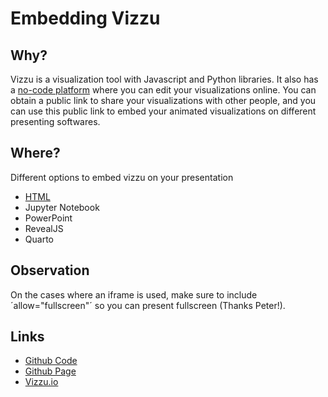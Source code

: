 # Embedding Vizzu

## Why?

Vizzu is a visualization tool with Javascript and Python libraries.
It also has a [no-code platform](https://www.vizzu.io/) where you can edit your visualizations online.
You can obtain a public link to share your visualizations with other people, and you can use this public link to embed your animated visualizations on different presenting softwares.

## Where?
Different options to embed vizzu on your presentation
* [HTML](https://sebastiandres.github.io/embedding_vizzu/html/)
* Jupyter Notebook
* PowerPoint
* RevealJS
* Quarto

## Observation
On the cases where an iframe is used, make sure to include ´allow="fullscreen"´ so you can present fullscreen (Thanks Peter!).

## Links
* [Github Code](https://github.com/sebastiandres/embedding_vizzu/settings/pages)
* [Github Page](https://sebastiandres.github.io/embedding_vizzu/)
* [Vizzu.io](https://www.vizzu.io/)